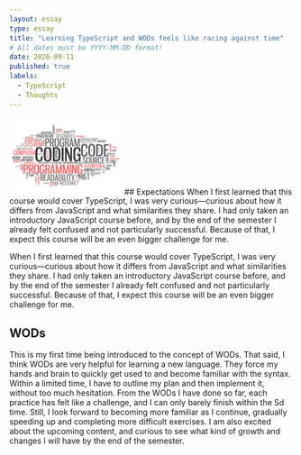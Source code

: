 ```yaml
---
layout: essay
type: essay
title: "Learning TypeScript and WODs feels like racing against time"
# All dates must be YYYY-MM-DD format!
date: 2026-09-11
published: true
labels:
  - TypeScript
  - Thoughts
---
```


<img width="200px" class="rounded float-start pe-4" src="../img/learning/TypeScript.jpg">
## Expectations
When I first learned that this course would cover TypeScript, I was very curious—curious about how it differs from JavaScript and what similarities they share. I had only taken an introductory JavaScript course before, and by the end of the semester I already felt confused and not particularly successful. Because of that, I expect this course will be an even bigger challenge for me.

When I first learned that this course would cover TypeScript, I was very curious—curious about how it differs from JavaScript and what similarities they share. I had only taken an introductory JavaScript course before, and by the end of the semester I already felt confused and not particularly successful. Because of that, I expect this course will be an even bigger challenge for me.

## WODs
This is my first time being introduced to the concept of WODs. That said, I think WODs are very helpful for learning a new language. They force my hands and brain to quickly get used to and become familiar with the syntax. Within a limited time, I have to outline my plan and then implement it, without too much hesitation. From the WODs I have done so far, each practice has felt like a challenge, and I can only barely finish within the Sd time. Still, I look forward to becoming more familiar as I continue, gradually speeding up and completing more difficult exercises. I am also excited about the upcoming content, and curious to see what kind of growth and changes I will have by the end of the semester.

